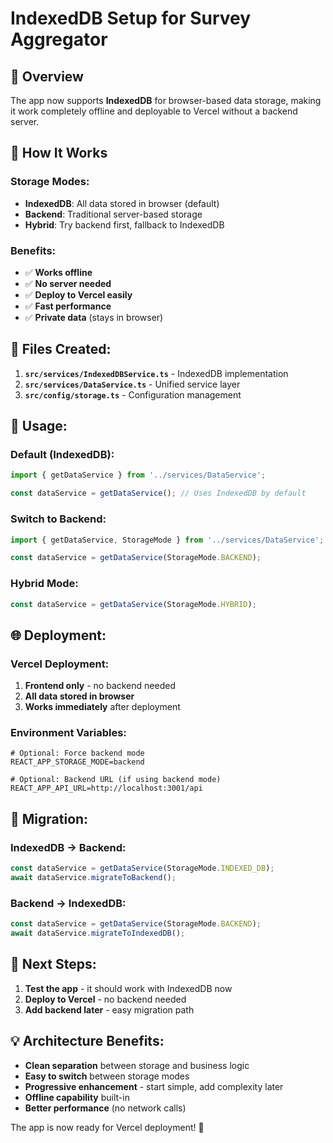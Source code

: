 # IndexedDB Setup for Survey Aggregator

## 🎯 **Overview**

The app now supports **IndexedDB** for browser-based data storage, making it work completely offline and deployable to Vercel without a backend server.

## 🚀 **How It Works**

### **Storage Modes:**
- **IndexedDB**: All data stored in browser (default)
- **Backend**: Traditional server-based storage
- **Hybrid**: Try backend first, fallback to IndexedDB

### **Benefits:**
- ✅ **Works offline**
- ✅ **No server needed**
- ✅ **Deploy to Vercel easily**
- ✅ **Fast performance**
- ✅ **Private data** (stays in browser)

## 📁 **Files Created:**

1. **`src/services/IndexedDBService.ts`** - IndexedDB implementation
2. **`src/services/DataService.ts`** - Unified service layer
3. **`src/config/storage.ts`** - Configuration management

## 🔧 **Usage:**

### **Default (IndexedDB):**
```typescript
import { getDataService } from '../services/DataService';

const dataService = getDataService(); // Uses IndexedDB by default
```

### **Switch to Backend:**
```typescript
import { getDataService, StorageMode } from '../services/DataService';

const dataService = getDataService(StorageMode.BACKEND);
```

### **Hybrid Mode:**
```typescript
const dataService = getDataService(StorageMode.HYBRID);
```

## 🌐 **Deployment:**

### **Vercel Deployment:**
1. **Frontend only** - no backend needed
2. **All data stored in browser**
3. **Works immediately** after deployment

### **Environment Variables:**
```env
# Optional: Force backend mode
REACT_APP_STORAGE_MODE=backend

# Optional: Backend URL (if using backend mode)
REACT_APP_API_URL=http://localhost:3001/api
```

## 🔄 **Migration:**

### **IndexedDB → Backend:**
```typescript
const dataService = getDataService(StorageMode.INDEXED_DB);
await dataService.migrateToBackend();
```

### **Backend → IndexedDB:**
```typescript
const dataService = getDataService(StorageMode.BACKEND);
await dataService.migrateToIndexedDB();
```

## 🎯 **Next Steps:**

1. **Test the app** - it should work with IndexedDB now
2. **Deploy to Vercel** - no backend needed
3. **Add backend later** - easy migration path

## 💡 **Architecture Benefits:**

- **Clean separation** between storage and business logic
- **Easy to switch** between storage modes
- **Progressive enhancement** - start simple, add complexity later
- **Offline capability** built-in
- **Better performance** (no network calls)

The app is now ready for Vercel deployment! 🎉
